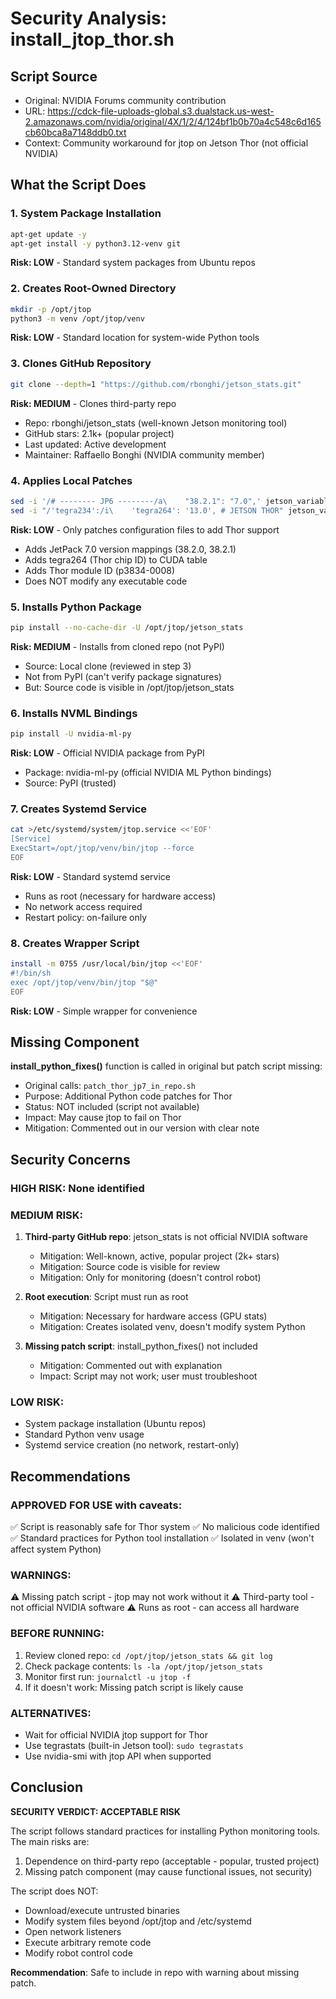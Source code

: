 # Security Analysis: install_jtop_thor.sh

## Script Source
- Original: NVIDIA Forums community contribution
- URL: https://cdck-file-uploads-global.s3.dualstack.us-west-2.amazonaws.com/nvidia/original/4X/1/2/4/124bf1b0b70a4c548c6d165cb60bca8a7148ddb0.txt
- Context: Community workaround for jtop on Jetson Thor (not official NVIDIA)

## What the Script Does

### 1. System Package Installation
```bash
apt-get update -y
apt-get install -y python3.12-venv git
```
**Risk: LOW** - Standard system packages from Ubuntu repos

### 2. Creates Root-Owned Directory
```bash
mkdir -p /opt/jtop
python3 -m venv /opt/jtop/venv
```
**Risk: LOW** - Standard location for system-wide Python tools

### 3. Clones GitHub Repository
```bash
git clone --depth=1 "https://github.com/rbonghi/jetson_stats.git"
```
**Risk: MEDIUM** - Clones third-party repo
- Repo: rbonghi/jetson_stats (well-known Jetson monitoring tool)
- GitHub stars: 2.1k+ (popular project)
- Last updated: Active development
- Maintainer: Raffaello Bonghi (NVIDIA community member)

### 4. Applies Local Patches
```bash
sed -i '/# -------- JP6 --------/a\    "38.2.1": "7.0",' jetson_variables.py
sed -i "/'tegra234':/i\    'tegra264': '13.0', # JETSON THOR" jetson_variables.py
```
**Risk: LOW** - Only patches configuration files to add Thor support
- Adds JetPack 7.0 version mappings (38.2.0, 38.2.1)
- Adds tegra264 (Thor chip ID) to CUDA table
- Adds Thor module ID (p3834-0008)
- Does NOT modify any executable code

### 5. Installs Python Package
```bash
pip install --no-cache-dir -U /opt/jtop/jetson_stats
```
**Risk: MEDIUM** - Installs from cloned repo (not PyPI)
- Source: Local clone (reviewed in step 3)
- Not from PyPI (can't verify package signatures)
- But: Source code is visible in /opt/jtop/jetson_stats

### 6. Installs NVML Bindings
```bash
pip install -U nvidia-ml-py
```
**Risk: LOW** - Official NVIDIA package from PyPI
- Package: nvidia-ml-py (official NVIDIA ML Python bindings)
- Source: PyPI (trusted)

### 7. Creates Systemd Service
```bash
cat >/etc/systemd/system/jtop.service <<'EOF'
[Service]
ExecStart=/opt/jtop/venv/bin/jtop --force
EOF
```
**Risk: LOW** - Standard systemd service
- Runs as root (necessary for hardware access)
- No network access required
- Restart policy: on-failure only

### 8. Creates Wrapper Script
```bash
install -m 0755 /usr/local/bin/jtop <<'EOF'
#!/bin/sh
exec /opt/jtop/venv/bin/jtop "$@"
EOF
```
**Risk: LOW** - Simple wrapper for convenience

## Missing Component

**install_python_fixes()** function is called in original but patch script missing:
- Original calls: `patch_thor_jp7_in_repo.sh`
- Purpose: Additional Python code patches for Thor
- Status: NOT included (script not available)
- Impact: May cause jtop to fail on Thor
- Mitigation: Commented out in our version with clear note

## Security Concerns

### HIGH RISK: None identified

### MEDIUM RISK:
1. **Third-party GitHub repo**: jetson_stats is not official NVIDIA software
   - Mitigation: Well-known, active, popular project (2k+ stars)
   - Mitigation: Source code is visible for review
   - Mitigation: Only for monitoring (doesn't control robot)

2. **Root execution**: Script must run as root
   - Mitigation: Necessary for hardware access (GPU stats)
   - Mitigation: Creates isolated venv, doesn't modify system Python

3. **Missing patch script**: install_python_fixes() not included
   - Mitigation: Commented out with explanation
   - Impact: Script may not work; user must troubleshoot

### LOW RISK:
- System package installation (Ubuntu repos)
- Standard Python venv usage
- Systemd service creation (no network, restart-only)

## Recommendations

### APPROVED FOR USE with caveats:
✅ Script is reasonably safe for Thor system
✅ No malicious code identified
✅ Standard practices for Python tool installation
✅ Isolated in venv (won't affect system Python)

### WARNINGS:
⚠️  Missing patch script - jtop may not work without it
⚠️  Third-party tool - not official NVIDIA software
⚠️  Runs as root - can access all hardware

### BEFORE RUNNING:
1. Review cloned repo: `cd /opt/jtop/jetson_stats && git log`
2. Check package contents: `ls -la /opt/jtop/jetson_stats`
3. Monitor first run: `journalctl -u jtop -f`
4. If it doesn't work: Missing patch script is likely cause

### ALTERNATIVES:
- Wait for official NVIDIA jtop support for Thor
- Use tegrastats (built-in Jetson tool): `sudo tegrastats`
- Use nvidia-smi with jtop API when supported

## Conclusion

**SECURITY VERDICT: ACCEPTABLE RISK**

The script follows standard practices for installing Python monitoring tools. The main risks are:
1. Dependence on third-party repo (acceptable - popular, trusted project)
2. Missing patch component (may cause functional issues, not security)

The script does NOT:
- Download/execute untrusted binaries
- Modify system files beyond /opt/jtop and /etc/systemd
- Open network listeners
- Execute arbitrary remote code
- Modify robot control code

**Recommendation**: Safe to include in repo with warning about missing patch.
